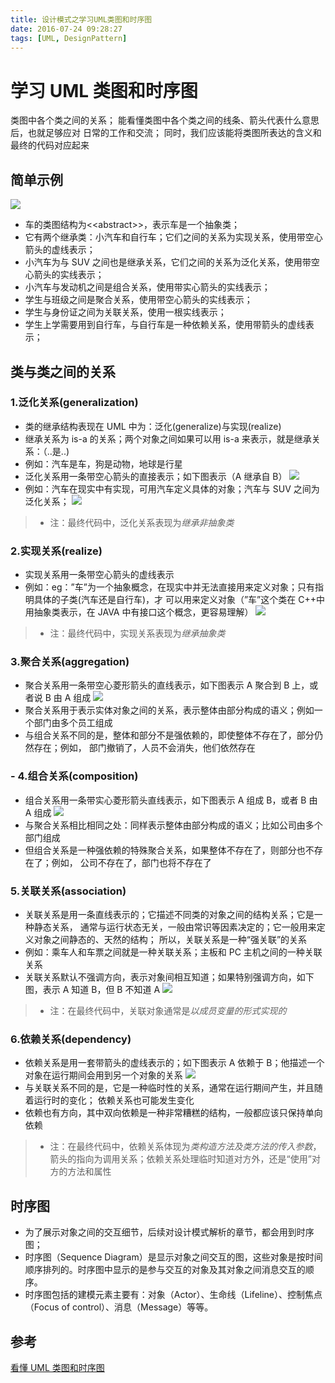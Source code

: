 ```yaml
---
title: 设计模式之学习UML类图和时序图
date: 2016-07-24 09:28:27
tags: [UML, DesignPattern]
---
```


# 学习 UML 类图和时序图

类图中各个类之间的关系； 能看懂类图中各个类之间的线条、箭头代表什么意思后，也就足够应对 日常的工作和交流； 同时，我们应该能将类图所表达的含义和最终的代码对应起来

<!--more-->

## 简单示例

![](https://blog-1251678165.cos.ap-chengdu.myqcloud.com/29rXZX.jpg)

- 车的类图结构为\<\<abstract\>\>，表示车是一个抽象类；
- 它有两个继承类：小汽车和自行车；它们之间的关系为实现关系，使用带空心箭头的虚线表示；
- 小汽车为与 SUV 之间也是继承关系，它们之间的关系为泛化关系，使用带空心箭头的实线表示；
- 小汽车与发动机之间是组合关系，使用带实心箭头的实线表示；
- 学生与班级之间是聚合关系，使用带空心箭头的实线表示；
- 学生与身份证之间为关联关系，使用一根实线表示；
- 学生上学需要用到自行车，与自行车是一种依赖关系，使用带箭头的虚线表示；

## 类与类之间的关系

### 1.泛化关系(generalization)

- 类的继承结构表现在 UML 中为：泛化(generalize)与实现(realize)
- 继承关系为 is-a 的关系；两个对象之间如果可以用 is-a 来表示，就是继承关系：（..是..)
- 例如：汽车是车，狗是动物，地球是行星
- 泛化关系用一条带空心箭头的直接表示；如下图表示（A 继承自 B）
  ![](https://blog-1251678165.cos.ap-chengdu.myqcloud.com/arL9Qf.jpg)
- 例如：汽车在现实中有实现，可用汽车定义具体的对象；汽车与 SUV 之间为泛化关系；
  ![](https://blog-1251678165.cos.ap-chengdu.myqcloud.com/yqaZ1R.jpg)

> - 注：最终代码中，泛化关系表现为*继承非抽象类*

### 2.实现关系(realize)

- 实现关系用一条带空心箭头的虚线表示
- 例如：eg：”车”为一个抽象概念，在现实中并无法直接用来定义对象；只有指明具体的子类(汽车还是自行车)，才 可以用来定义对象（”车”这个类在 C++中用抽象类表示，在 JAVA 中有接口这个概念，更容易理解）
  ![](https://blog-1251678165.cos.ap-chengdu.myqcloud.com/9oBm7t.jpg)

> - 注：最终代码中，实现关系表现为*继承抽象类*

### 3.聚合关系(aggregation)

- 聚合关系用一条带空心菱形箭头的直线表示，如下图表示 A 聚合到 B 上，或者说 B 由 A 组成
  ![](https://blog-1251678165.cos.ap-chengdu.myqcloud.com/o52AIJ.jpg)
- 聚合关系用于表示实体对象之间的关系，表示整体由部分构成的语义；例如一个部门由多个员工组成
- 与组合关系不同的是，整体和部分不是强依赖的，即使整体不存在了，部分仍然存在；例如， 部门撤销了，人员不会消失，他们依然存在

### - 4.组合关系(composition)

- 组合关系用一条带实心菱形箭头直线表示，如下图表示 A 组成 B，或者 B 由 A 组成
  ![](https://blog-1251678165.cos.ap-chengdu.myqcloud.com/PZnMM8.jpg)
- 与聚合关系相比相同之处：同样表示整体由部分构成的语义；比如公司由多个部门组成
- 但组合关系是一种强依赖的特殊聚合关系，如果整体不存在了，则部分也不存在了；例如， 公司不存在了，部门也将不存在了

### 5.关联关系(association)

- 关联关系是用一条直线表示的；它描述不同类的对象之间的结构关系；它是一种静态关系， 通常与运行状态无关，一般由常识等因素决定的；它一般用来定义对象之间静态的、天然的结构； 所以，关联关系是一种“强关联”的关系
- 例如：乘车人和车票之间就是一种关联关系；主板和 PC 主机之间的一种关联关系
- 关联关系默认不强调方向，表示对象间相互知道；如果特别强调方向，如下图，表示 A 知道 B，但 B 不知道 A
  ![](https://blog-1251678165.cos.ap-chengdu.myqcloud.com/GvpcSE.jpg)

> - 注：在最终代码中，关联对象通常是*以成员变量的形式实现的*

### 6.依赖关系(dependency)

- 依赖关系是用一套带箭头的虚线表示的；如下图表示 A 依赖于 B；他描述一个对象在运行期间会用到另一个对象的关系
  ![](https://blog-1251678165.cos.ap-chengdu.myqcloud.com/eKl57t.jpg)
- 与关联关系不同的是，它是一种临时性的关系，通常在运行期间产生，并且随着运行时的变化； 依赖关系也可能发生变化
- 依赖也有方向，其中双向依赖是一种非常糟糕的结构，一般都应该只保持单向依赖

> - 注：在最终代码中，依赖关系体现为*类构造方法及类方法的传入参数*，箭头的指向为调用关系；依赖关系处理临时知道对方外，还是“使用”对方的方法和属性

## 时序图

- 为了展示对象之间的交互细节，后续对设计模式解析的章节，都会用到时序图；
- 时序图（Sequence Diagram）是显示对象之间交互的图，这些对象是按时间顺序排列的。时序图中显示的是参与交互的对象及其对象之间消息交互的顺序。
- 时序图包括的建模元素主要有：对象（Actor）、生命线（Lifeline）、控制焦点（Focus of control）、消息（Message）等等。

## 参考

[看懂 UML 类图和时序图](https://design-patterns.readthedocs.io/zh_CN/latest/read_uml.html)
